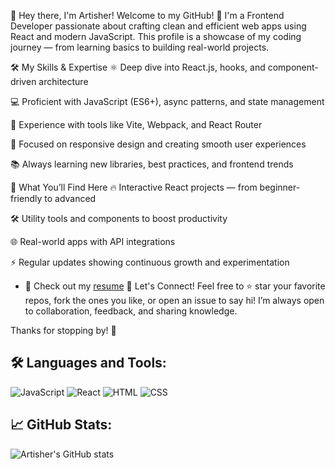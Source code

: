 👋 Hey there, I'm Artisher!
Welcome to my GitHub! 🚀
I'm a Frontend Developer passionate about crafting clean and efficient web apps using React and modern JavaScript. This profile is a showcase of my coding journey — from learning basics to building real-world projects.

🛠️ My Skills & Expertise
⚛️ Deep dive into React.js, hooks, and component-driven architecture

💻 Proficient with JavaScript (ES6+), async patterns, and state management

🧰 Experience with tools like Vite, Webpack, and React Router

🎨 Focused on responsive design and creating smooth user experiences

📚 Always learning new libraries, best practices, and frontend trends

📂 What You’ll Find Here
🔥 Interactive React projects — from beginner-friendly to advanced

🛠️ Utility tools and components to boost productivity

🌐 Real-world apps with API integrations

⚡ Regular updates showing continuous growth and experimentation
- 📄 Check out my [resume](https://cvbuilder.me/Resume/en/ba26345e-4925-4721-a5ab-f742ffbeb7c4?template=Template25)
🤝 Let's Connect!
Feel free to ⭐ star your favorite repos, fork the ones you like, or open an issue to say hi!
I’m always open to collaboration, feedback, and sharing knowledge.

Thanks for stopping by! 🙏


## 🛠️ Languages and Tools:
![JavaScript](https://img.shields.io/badge/JavaScript-FFD700?style=for-the-badge&logo=javascript)
![React](https://img.shields.io/badge/React-61DAFB?style=for-the-badge&logo=react)
![HTML](https://img.shields.io/badge/HTML-E34F26?style=for-the-badge&logo=html5&logoColor=white)
![CSS](https://img.shields.io/badge/CSS-1572B6?style=for-the-badge&logo=css3&logoColor=white)


## 📈 GitHub Stats:
![Artisher's GitHub stats](https://github-readme-stats.vercel.app/api?username=artisher&show_icons=true&hide_title=true)
